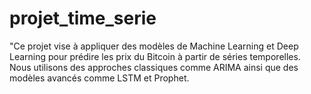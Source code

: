 # projet_time_serie
"Ce projet vise à appliquer des modèles de Machine Learning et Deep Learning pour prédire les prix du Bitcoin à partir de séries temporelles. Nous utilisons des approches classiques comme ARIMA ainsi que des modèles avancés comme LSTM et Prophet.
